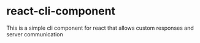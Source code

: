 # react-cli-component
This is a simple cli component for react that allows custom responses and server communication
